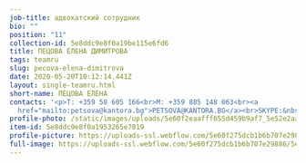 ```yaml
---
job-title: адвокатский сотрудник
bio: ""
position: "11"
collection-id: 5e8ddc9e8f0a19be115e6fd6
title: ПЕЦОВА ЕЛЕНА ДИМИТРОВА
tags: teamru
slug: pecova-elena-dimitrova
date: 2020-05-20T10:12:14.441Z
layout: single-teamru.html
short-name: ПЕЦОВА ЕЛЕНА
contacts: '<p>T: +359 58 605 166<br>M: +359 885 148 063<br><a
  href="mailto:petsova@kantora.bg">PETSOVA@KANTORA.BG</a><br>SKYPE:&nbsp;SATRUDNIK_ELENA_PETSOVA</p>'
profile-photo: /static/images/uploads/5e60f2eaafff655d459b9af7_5e52e2aa258ffe1ae28cc7ef_5ca391d27553532838f8a527_petsova_small.jpeg
item-id: 5e8ddc9e8f0a1953265e7019
profile-picture: https://uploads-ssl.webflow.com/5e60f275dcb1b6b707e29886/5e60f2eaafff655d459b9af7_5e52e2aa258ffe1ae28cc7ef_5ca391d27553532838f8a527_Petsova_Small.jpeg
full-image: https://uploads-ssl.webflow.com/5e60f275dcb1b6b707e29886/5e60f2eaafff6503ac9b9af9_5e52e2aa258ffe27438cc7ee_5ca391e0af774a410f2a1e2f_Petsova.jpeg
---
```

